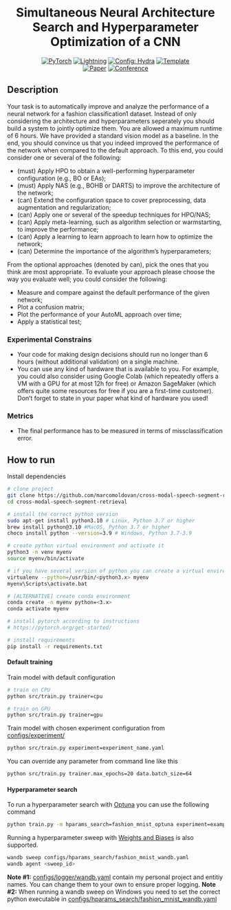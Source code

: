 

<div align="center">

# Simultaneous Neural Architecture Search and Hyperparameter Optimization of a CNN

<a href="https://pytorch.org/get-started/locally/"><img alt="PyTorch" src="https://img.shields.io/badge/PyTorch-ee4c2c?logo=pytorch&logoColor=white"></a>
<a href="https://pytorchlightning.ai/"><img alt="Lightning" src="https://img.shields.io/badge/-Lightning-792ee5?logo=pytorchlightning&logoColor=white"></a>
<a href="https://hydra.cc/"><img alt="Config: Hydra" src="https://img.shields.io/badge/Config-Hydra-89b8cd"></a>
<a href="https://github.com/ashleve/lightning-hydra-template"><img alt="Template" src="https://img.shields.io/badge/-Lightning--Hydra--Template-017F2F?style=flat&logo=github&labelColor=gray"></a><br>
[![Paper](http://img.shields.io/badge/paper-arxiv.1001.2234-B31B1B.svg)](https://www.nature.com/articles/nature14539)
[![Conference](http://img.shields.io/badge/AnyConference-year-4b44ce.svg)](https://papers.nips.cc/paper/2020)

</div>

## Description

Your task is to automatically improve and analyze the performance of a neural network for a
fashion classification1 dataset. Instead of only considering the architecture and hyperparameters
seperately you should build a system to jointly optimize them.
You are allowed a maximum runtime of 6 hours. We have provided a standard vision model
as a baseline. In the end, you should convince us that you indeed improved the performance of the
network when compared to the default approach. To this end, you could consider one or several
of the following:

- (must) Apply HPO to obtain a well-performing hyperparameter configuration (e.g., BO or EAs);
- (must) Apply NAS (e.g., BOHB or DARTS) to improve the architecture of the network;
- (can) Extend the configuration space to cover preprocessing, data augmentation and regularization;
- (can) Apply one or several of the speedup techniques for HPO/NAS;
- (can) Apply meta-learning, such as algorithm selection or warmstarting, to improve the performance;
- (can) Apply a learning to learn approach to learn how to optimize the network;
- (can) Determine the importance of the algorithm’s hyperparameters; 

From the optional approaches (denoted by can), pick the ones that you think are most appropriate.
To evaluate your approach please choose the way you evaluate well; you could consider the
following:

- Measure and compare against the default performance of the given network;
- Plot a confusion matrix;
- Plot the performance of your AutoML approach over time;
- Apply a statistical test;

### Experimental Constrains

- Your code for making design decisions should run no longer than 6 hours (without additional validation) on a single machine.
- You can use any kind of hardware that is available to you. For example, you could also
consider using Google Colab (which repeatedly offers a VM with a GPU for at most
12h for free) or Amazon SageMaker (which offers quite some resources for free if you
are a first-time customer). Don’t forget to state in your paper what kind of hardware
you used!

### Metrics

- The final performance has to be measured in terms of missclassification error.

## How to run

Install dependencies

```bash
# clone project
git clone https://github.com/marcomoldovan/cross-modal-speech-segment-retrieval
cd cross-modal-speech-segment-retrieval

# install the correct python version
sudo apt-get install python3.10 # Linux, Python 3.7 or higher
brew install python@3.10 #MacOS, Python 3.7 or higher
choco install python --version=3.9 # Windows, Python 3.7-3.9

# create python virtual environment and activate it
python3 -m venv myenv
source myenv/bin/activate

# if you have several version of python you can create a virtual environment with a specific version:
virtualenv --python=/usr/bin/<python3.x> myenv
myenv\Scripts\activate.bat

# [ALTERNATIVE] create conda environment
conda create -n myenv python=<3.x>
conda activate myenv

# install pytorch according to instructions
# https://pytorch.org/get-started/

# install requirements
pip install -r requirements.txt
```
#### Default training

Train model with default configuration

```bash
# train on CPU
python src/train.py trainer=cpu

# train on GPU
python src/train.py trainer=gpu
```

Train model with chosen experiment configuration from [configs/experiment/](configs/experiment/)

```bash
python src/train.py experiment=experiment_name.yaml
```

You can override any parameter from command line like this

```bash
python src/train.py trainer.max_epochs=20 data.batch_size=64
```

#### Hyperparameter search

To run a hyperparameter search with [Optuna](https://optuna.org/) you can use the following command

```bash
python train.py -m hparams_search=fashion_mnist_optuna experiment=example
```

Running a hyperparameter sweep with [Weights and Biases](https://wandb.ai/site) is also supported.

```bash
wandb sweep configs/hparams_search/fashion_mnist_wandb.yaml
wandb agent <sweep_id>
```

**Note #1:** [configs/logger/wandb.yaml](configs/logger/wandb.yaml) contain my personal project and entitiy names. You can change them to your own to ensure proper logging.
**Note #2:** When running a wandb sweep on Windows you need to set the correct python executable in [configs/hparams_search/fashion_mnist_wandb.yaml](configs/hparams_search/fashion_mnist_wandb.yaml)